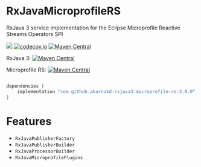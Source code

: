 # RxJavaMicroprofileRS
RxJava 3 service implementation for the Eclipse Microprofile Reactive Streams Operators SPI

<a href='https://github.com/akarnokd/RxJavaMicroprofileRS/actions?query=workflow%3A%22Java+CI+with+Gradle%22'><img src='https://github.com/akarnokd/RxJavaMicroprofileRS/workflows/Java%20CI%20with%20Gradle/badge.svg'></a>
[![codecov.io](http://codecov.io/github/akarnokd/RxJavaMicroprofileRS/coverage.svg?branch=master)](http://codecov.io/github/akarnokd/RxJavaMicroprofileRS?branch=master)
[![Maven Central](https://maven-badges.herokuapp.com/maven-central/com.github.akarnokd/rxjava3-microprofile-rs/badge.svg)](https://maven-badges.herokuapp.com/maven-central/com.github.akarnokd/rxjava3-microprofile-rs)

RxJava 3: [![Maven Central](https://maven-badges.herokuapp.com/maven-central/io.reactivex.rxjava3/rxjava/badge.svg)](https://maven-badges.herokuapp.com/maven-central/io.reactivex.rxjava3/rxjava)

Microprofile RS: [![Maven Central](https://maven-badges.herokuapp.com/maven-central/org.eclipse.microprofile.reactive-streams-operators/microprofile-reactive-streams-operators-api/badge.svg)](https://maven-badges.herokuapp.com/maven-central/org.eclipse.microprofile.reactive-streams-operators/microprofile-reactive-streams-operators-api)


```groovy

dependencies {
    implementation "com.github.akarnokd:rxjava3-microprofile-rs:2.0.0"
}
```


# Features

- `RxJavaPublisherFactory`
- `RxJavaPublisherBuilder`
- `RxJavaProcessorBuilder`
- `RxJavaMicroprofilePlugins`
